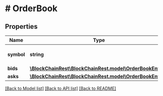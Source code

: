 # # OrderBook

## Properties

Name | Type | Description | Notes
------------ | ------------- | ------------- | -------------
**symbol** | **string** | Blockchain symbol identifier | [optional] 
**bids** | [**\BlockChainRest\BlockChainRest.model\OrderBookEntry[]**](OrderBookEntry.md) |  | [optional] 
**asks** | [**\BlockChainRest\BlockChainRest.model\OrderBookEntry[]**](OrderBookEntry.md) |  | [optional] 

[[Back to Model list]](../../README.md#documentation-for-models) [[Back to API list]](../../README.md#documentation-for-api-endpoints) [[Back to README]](../../README.md)


